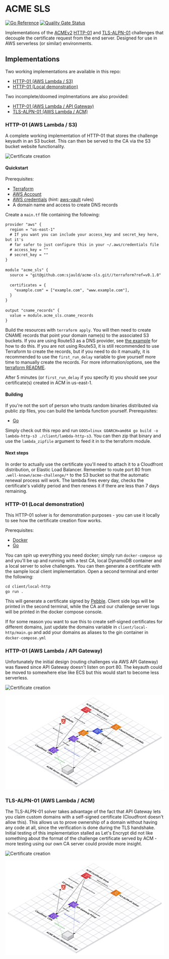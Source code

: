 # ACME SLS

[![Go Reference](https://pkg.go.dev/badge/github.com/sjauld/acme-sls/.svg)](https://pkg.go.dev/github.com/sjauld/acme-sls/)
[![Quality Gate Status](https://sonarcloud.io/api/project_badges/measure?project=sjauld_acme-sls&metric=alert_status)](https://sonarcloud.io/summary/new_code?id=sjauld_acme-sls)

Implementations of the [ACMEv2](https://letsencrypt.org/how-it-works/)
[HTTP-01](https://datatracker.ietf.org/doc/html/rfc8738) and
[TLS-ALPN-01](https://datatracker.ietf.org/doc/html/rfc8737) challenges
that decouple the certificate request from the end server. Designed for use in
AWS serverless (or similar) environments.

## Implementations

Two working implementations are available in this repo:

* [HTTP-01 (AWS Lambda / S3)](HTTP-01 (AWS Lambda / S3))
* [HTTP-01 (Local demonstration)](HTTP-01 (Local demonstration))

Two incomplete/doomed implmentations are also provided:

* [HTTP-01 (AWS Lambda / API Gateway)](HTTP-01 (AWS Lambda / API Gateway))
* [TLS-ALPN-01 (AWS Lambda / ACM)](TLS-ALPN-01 (AWS Lambda / ACM))

### HTTP-01 (AWS Lambda / S3)

A complete working implementation of HTTP-01 that stores the challenge keyauth
in an S3 bucket. This can then be served to the CA via the S3 bucket website
functionality.

![Certificate creation](https://www.plantuml.com/plantuml/proxy?cache=no&src=https://raw.githubusercontent.com/sjauld/acme-sls/main/certificate-creation-http-s3.iuml)

#### Quickstart

Prerequisites:

* [Terraform](https://www.terraform.io/)
* [AWS Account](https://aws.amazon.com/)
* [AWS credentials](https://registry.terraform.io/providers/hashicorp/aws/latest/docs#authentication)
  (hint: [aws-vault](https://github.com/99designs/aws-vault) rules)
* A domain name and access to create DNS records

Create a `main.tf` file containing the following:
```
provider "aws" {
  region = "us-east-1"
  # If you want you can include your access_key and secret_key here, but it's
  # far safer to just configure this in your ~/.aws/credentials file
  # access_key = ""
  # secret_key = ""
}

module "acme_sls" {
  source = "git@github.com:sjauld/acme-sls.git//terraform?ref=v0.1.0"

  certificates = {
    "example.com" = ["example.com", "www.example.com"],
  }
}

output "cname_records" {
  value = module.acme_sls.cname_records
}
```
Build the resources with `terraform apply`. You will then need to create CNAME
records that point your domain name(s) to the associated S3 buckets. If you
are using Route53 as a DNS provider, see
[the example](./terraform/example/main.tf) for how to do this. If you are not
using Route53, it is still recommended to use Terraform to create the records,
but if you need to do it manually, it is recommended to use the
`first_run_delay` variable to give yourself more time to manually create the
records. For more information/options, see the
[terraform README](./terraform/README.md).

After 5 minutes (or `first_run_delay` if you specify it) you should see your
certificate(s) created in ACM in us-east-1.

#### Building

If you're not the sort of person who trusts random binaries distributed via
public zip files, you can build the lambda function yourself. Prerequisites:

* [Go](https://go.dev/)

Simply check out this repo and run
`GOOS=linux GOARCH=amd64 go build -o lambda-http-s3 ./client/lambda-http-s3`.
You can then zip that binary and use the `lambda_zipfile` argument to feed it
in to the terraform module.

#### Next steps

In order to actually use the certificate you'll need to attach it to a
Cloudfront distribution, or Elastic Load Balancer. Remember to route port 80
from `.well-known/acme-challenge/*` to the S3 bucket so that the automatic
renewal process will work. The lambda fires every day, checks the certificate's
validity period and then renews it if there are less than 7 days remaining.

### HTTP-01 (Local demonstration)

This HTTP-01 solver is for demonstration purposes - you can use it locally to
see how the certificate creation flow works.

Prerequisites:

* [Docker](https://www.docker.com/)
* [Go](https://go.dev/)

You can spin up everything you need docker; simply run
`docker-compose up` and you'll be up and running with a test CA, local
DynamoDB container and a local server to solve challenges. You can then generate
a certificate with the sample local client implementation. Open a second
terminal and enter the following:

```
cd client/local-http
go run .
```

This will generate a certificate signed by
[Pebble](https://github.com/letsencrypt/pebble).
Client side logs will be printed in the second terminal, while the CA and our
challenge server logs will be printed in the docker compose console.

If for some reason you want to sue this to create self-signed certificates for
different domains, just update the domains variable in
`client/local-http/main.go` and add your domains as aliases to the gin container
in `docker-compose.yml`

### HTTP-01 (AWS Lambda / API Gateway)

Unfortunately the initial design (routing challenges via AWS API Gateway) was
flawed since API Gateway doesn't listen on port 80. The keyauth could be moved
to somewhere else like ECS but this would start to become less serverless.

![Certificate creation](https://www.plantuml.com/plantuml/proxy?cache=no&src=https://raw.githubusercontent.com/sjauld/acme-sls/main/certificate-creation-http.iuml)

![Architecture](./ACME-SLS-HTTP.png)

### TLS-ALPN-01 (AWS Lambda / ACM)

The TLS-ALPN-01 solver takes advantage of the fact that API Gateway lets you
claim custom domains with a self-signed certificate (Cloudfront doesn't allow
this). This allows us to prove ownership of a domain without having any code at
all, since the verification is done during the TLS handshake. Initial testing
of this implementation stalled as Let's Encrypt did not like something about the
format of the challenge certificate served by ACM - more testing using our own
CA server could provide more insight.

![Certificate creation](https://www.plantuml.com/plantuml/proxy?cache=no&src=https://raw.githubusercontent.com/sjauld/acme-sls/main/certificate-creation-tls.iuml)

![Architecture](./ACME-SLS-TLS.png)
